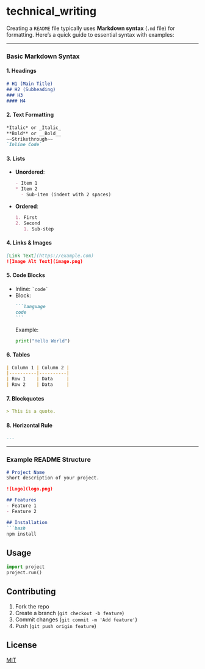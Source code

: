 # technical_writing
Creating a `README` file typically uses **Markdown syntax** (`.md` file) for formatting. Here’s a quick guide to essential syntax with examples:

---

### **Basic Markdown Syntax**
#### 1. **Headings**
```markdown
# H1 (Main Title)
## H2 (Subheading)
### H3
#### H4
```
#### 2. **Text Formatting**
```markdown
*Italic* or _Italic_  
**Bold** or __Bold__  
~~Strikethrough~~  
`Inline Code`  
```
#### 3. **Lists**
- **Unordered**:
  ```markdown
  - Item 1
  * Item 2
    - Sub-item (indent with 2 spaces)
  ```
- **Ordered**:
  ```markdown
  1. First
  2. Second
     1. Sub-step
  ```

#### 4. **Links & Images**
```markdown
[Link Text](https://example.com)  
![Image Alt Text](image.png)  
```

#### 5. **Code Blocks**
- Inline: `` `code` ``
- Block:
  ````markdown
  ```language
  code
  ```
  ````
  Example:
  ```python
  print("Hello World")
  ```

#### 6. **Tables**
```markdown
| Column 1 | Column 2 |
|----------|----------|
| Row 1    | Data     |
| Row 2    | Data     |
```

#### 7. **Blockquotes**
```markdown
> This is a quote.
```

#### 8. **Horizontal Rule**
```markdown
---
```

---

### **Example README Structure**
```markdown
# Project Name
Short description of your project.

![Logo](logo.png)

## Features
- Feature 1
- Feature 2

## Installation
```bash
npm install
```

## Usage
```python
import project
project.run()
```

## Contributing
1. Fork the repo
2. Create a branch (`git checkout -b feature`)
3. Commit changes (`git commit -m 'Add feature'`)
4. Push (`git push origin feature`)

## License
[MIT](LICENSE)
```
